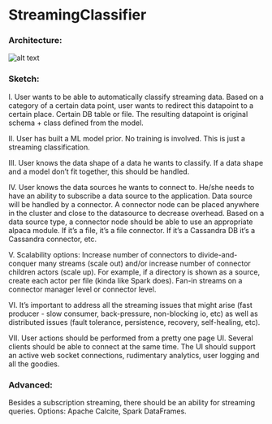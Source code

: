 # StreamingClassifier

### Architecture:

![alt text](http://funkyimg.com/i/2tkyv.png "SC Architecture")

### Sketch:

I. User wants to be able to automatically classify streaming data. Based on a category of a certain data point, user wants to redirect this datapoint to a certain place. Certain DB table or file. The resulting datapoint is original schema + class defined from the model. 

II. User has built a ML model prior. No training is involved. This is just a streaming classification. 

III. User knows the data shape of a data he wants to classify. If a data shape and a model don’t fit together, this should be handled.

IV. User knows the data sources he wants to connect to. He/she needs to have an ability to subscribe a data source to the application. Data source will be handled by a connector. A connector node can be placed anywhere in the cluster and close to the datasource to decrease overhead. Based on a data source type, a connector node should be able to use an appropriate alpaca module. If it’s a file, it’s a file connector. If it’s a Cassandra DB it’s a Cassandra connector, etc. 

V. Scalability options: Increase number of connectors to divide-and-conquer many streams (scale out) and/or increase number of connector children actors (scale up). For example, if a directory is shown as a source, create each actor per file (kinda like Spark does). Fan-in streams on a connector manager level or connector level. 

VI. It’s important to address all the streaming issues that might arise (fast producer - slow consumer, back-pressure, non-blocking io, etc) as well as distributed issues (fault tolerance, persistence, recovery, self-healing, etc). 

VII. User actions should be performed from a pretty one page UI. Several clients should be able to connect at the same time. The UI should support an active web socket connections, rudimentary analytics, user logging and all the goodies.

### Advanced:

Besides a subscription streaming, there should be an ability for streaming queries. Options: Apache Calcite, Spark DataFrames. 
